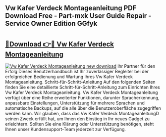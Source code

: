 ## Vw Kafer Verdeck Montageanleitung PDF Download Free - Part-mxk User Guide Repair - Service Owner Edition GGfyk

# <h2><a href="http://df7w86r.blite.top/?on=Vw+Kafer+Verdeck+Montageanleitung">🔗Download 👉🔴 Vw Kafer Verdeck Montageanleitung</a></h2>

[![Vw Kafer Verdeck Montageanleitung new download](https://i.imgur.com/lujVjoI.png)](http://df7w86r.blite.top/?on=Vw+Kafer+Verdeck+Montageanleitung)
Ihr Partner für den Erfolg Dieses Benutzerhandbuch ist Ihr zuverlässiger Begleiter bei der erfolgreichen Bedienung und Wartung Ihres Vw Kafer Verdeck Montageanleitung. Schritt-für-Schritt-Anleitung Auf den folgenden Seiten finden Sie eine detaillierte Schritt-für-Schritt-Anleitung zum Einrichten Ihres Vw Kafer Verdeck Montageanleitung. Vw Kafer Verdeck Montageanleitung verfügt über eine Reihe erweiterter Funktionen, darunter Spracherkennung, anpassbare Einstellungen, Unterstützung für mehrere Sprachen und automatische Backups, auf die alle über die Benutzeroberfläche zugegriffen werden kann. Wir glauben, dass das Vw Kafer Verdeck MontageanleitungD seinen Zweck erfüllt hat, um Ihnen den Einstieg in Ihr neues Gadget zu erleichtern. Sollten Sie eine Klärung oder Unterstützung benötigen, steht Ihnen unser Kundensupport-Team jederzeit zur Verfügung.
